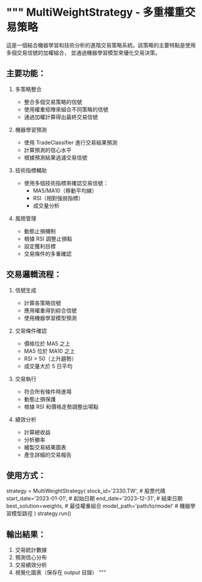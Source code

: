 """
MultiWeightStrategy - 多重權重交易策略
====================================

這是一個結合機器學習和技術分析的進階交易策略系統。該策略的主要特點是使用多個交易信號的加權組合，
並通過機器學習模型來優化交易決策。

## 主要功能：

1. 多策略整合

   - 整合多個交易策略的信號
   - 使用權重矩陣來組合不同策略的信號
   - 通過加權計算得出最終交易信號

2. 機器學習預測

   - 使用 TradeClassifier 進行交易結果預測
   - 計算預測的信心水平
   - 根據預測結果過濾交易信號

3. 技術指標輔助

   - 使用多個技術指標來確認交易信號：
     - MA5/MA10（移動平均線）
     - RSI（相對強弱指標）
     - 成交量分析

4. 風險管理
   - 動態止損機制
   - 根據 RSI 調整止損點
   - 設定獲利目標
   - 交易條件的多重確認

## 交易邏輯流程：

1. 信號生成

   - 計算各策略信號
   - 應用權重得到綜合信號
   - 使用機器學習模型預測

2. 交易條件確認

   - 價格位於 MA5 之上
   - MA5 位於 MA10 之上
   - RSI > 50（上升趨勢）
   - 成交量大於 5 日平均

3. 交易執行

   - 符合所有條件時進場
   - 動態止損保護
   - 根據 RSI 和價格走勢調整出場點

4. 績效分析
   - 計算總收益
   - 分析勝率
   - 繪製交易結果圖表
   - 產生詳細的交易報告

## 使用方式：

strategy = MultiWeightStrategy(
stock_id='2330.TW', # 股票代碼
start_date='2023-01-01', # 起始日期
end_date='2023-12-31', # 結束日期
best_solution=weights, # 最佳權重組合
model_path='path/to/model' # 機器學習模型路徑
)
strategy.run()

## 輸出結果：

1. 交易統計數據
2. 預測信心分布
3. 交易績效分析
4. 視覺化圖表（保存在 output 目錄）
   """
